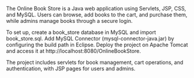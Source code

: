 The Online Book Store is a Java web application using Servlets, JSP, CSS, and MySQL. Users can browse, add books to the cart, and purchase them, while admins manage books through a secure login.

To set up, create a book_store database in MySQL and import book_store.sql. Add MySQL Connector (mysql-connector-java.jar) by configuring the build path in Eclipse. Deploy the project on Apache Tomcat and access it at http://localhost:8080/OnlineBookStore.

The project includes servlets for book management, cart operations, and authentication, with JSP pages for users and admins.

